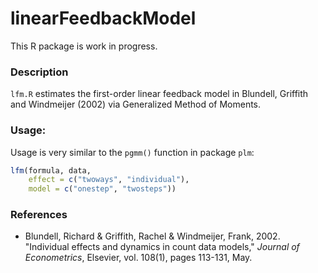 # linearFeedbackModel

This R package is work in progress.

### Description

`lfm.R` estimates the first-order linear feedback model in Blundell, Griffith and Windmeijer (2002) via Generalized Method of Moments.

### Usage:
Usage is very similar to the `pgmm()` function in package `plm`:

```r
lfm(formula, data, 
    effect = c("twoways", "individual"),
    model = c("onestep", "twosteps"))
```

### References
 - Blundell, Richard & Griffith, Rachel & Windmeijer, Frank, 2002. "Individual effects and dynamics in count data models," *Journal of Econometrics*, Elsevier, vol. 108(1), pages 113-131, May.


